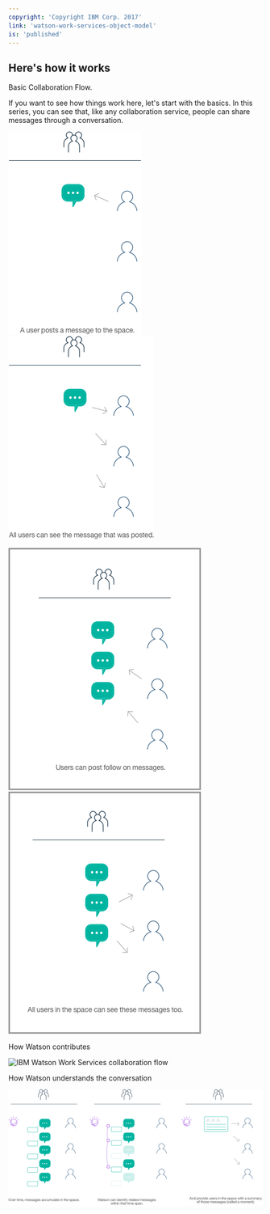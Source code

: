 ```yaml
---
copyright: 'Copyright IBM Corp. 2017'
link: 'watson-work-services-object-model'
is: 'published'
---
```

## Here's how it works

Basic Collaboration Flow.

If you want to see how things work here, let's start with the basics. In this series, you can see that, like any collaboration service, people can share messages through a conversation.


![IBM Watson Work Services collaboration flow](./images/WWSDiagrams_Basic_1.png)
![IBM Watson Work Services collaboration flow](./images/WWSDiagrams_Basic_2.png)

![IBM Watson Work Services collaboration flow](./images/WWSDiagrams_Basic_3_Border.png)
![IBM Watson Work Services collaboration flow](./images/WWSDiagrams_Basic_4_Border.png)


How Watson contributes


![IBM Watson Work Services collaboration flow](./images/WWSDiagramsSet2.png)



How Watson understands the conversation


![IBM Watson Work Services collaboration flow](./images/WWSDiagramsSet3.png)

